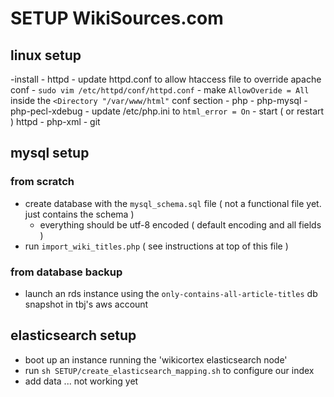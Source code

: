 SETUP WikiSources.com
=====================


linux setup
------------
-install
	- httpd
		- update httpd.conf to allow htaccess file to override apache conf
		- `sudo vim /etc/httpd/conf/httpd.conf`
		- make `AllowOveride = All` inside the `<Directory "/var/www/html"` conf section
	- php
	- php-mysql
	- php-pecl-xdebug
		- update /etc/php.ini to `html_error = On`
		- start ( or restart ) httpd
	- php-xml
	- git



mysql setup
-----------

### from scratch
- create database with the `mysql_schema.sql` file ( not a functional file yet. just contains the schema )
	- everything should be utf-8 encoded ( default encoding and all fields )
- run `import_wiki_titles.php` ( see instructions at top of this file )

### from database backup
- launch an rds instance using the `only-contains-all-article-titles` db snapshot in tbj's aws account


elasticsearch setup
-------------------
- boot up an instance running the 'wikicortex elasticsearch node'
- run `sh SETUP/create_elasticsearch_mapping.sh` to configure our index
- add data ... not working yet